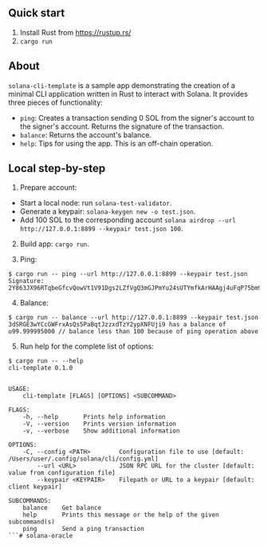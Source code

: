 ## Quick start
1. Install Rust from https://rustup.rs/
2. `cargo run`

## About
`solana-cli-template` is a sample app demonstrating the creation of a minimal CLI application written in Rust to interact with Solana.
It provides three pieces of functionality:

- `ping`: Creates a transaction sending 0 SOL from the signer's account to the signer's account. Returns the signature of the transaction.
- `balance`: Returns the account's balance.
- `help`: Tips for using the app. This is an off-chain operation.

## Local step-by-step
1. Prepare account:
  - Start a local node: run `solana-test-validator`.
  - Generate a keypair: `solana-keygen new -o test.json`.
  - Add 100 SOL to the corresponding account `solana airdrop --url http://127.0.0.1:8899 --keypair test.json 100`.

2. Build app: `cargo run`.

3. Ping:
  ```
  $ cargo run -- ping --url http://127.0.0.1:8899 --keypair test.json
  Signature: 2Y863JX96RTqbeGfcvQowVt1V91Dgs2LZfVgQ3mGJPmYu24sUTYmfkArHAAgj4uFqP75bm9GXU9DYjiMFxahQJUC
  ```

4. Balance:
  ```
  $ cargo run -- balance --url http://127.0.0.1:8899 --keypair test.json
  3dSRGE3wYCcGWFrxAsQs5PaBqtJzzxdTzY2ypXNFUji9 has a balance of ◎99.999995000 // balance less than 100 because of ping operation above
  ```

5. Run help for the complete list of options:
  ```
  $ cargo run -- --help
  cli-template 0.1.0


  USAGE:
      cli-template [FLAGS] [OPTIONS] <SUBCOMMAND>

  FLAGS:
      -h, --help       Prints help information
      -V, --version    Prints version information
      -v, --verbose    Show additional information

  OPTIONS:
      -C, --config <PATH>        Configuration file to use [default: /Users/user/.config/solana/cli/config.yml]
          --url <URL>            JSON RPC URL for the cluster [default: value from configuration file]
          --keypair <KEYPAIR>    Filepath or URL to a keypair [default: client keypair]

  SUBCOMMANDS:
      balance    Get balance
      help       Prints this message or the help of the given subcommand(s)
      ping       Send a ping transaction
  ```# solana-oracle

